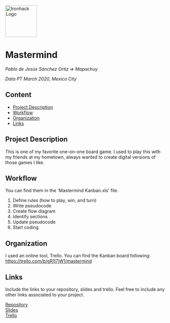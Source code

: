 <img src="https://bit.ly/2VnXWr2" alt="Ironhack Logo" width="100"/>

# Mastermind
*Pablo de Jesús Sánchez Ortiz => Mapachuy*

*Data PT March 2020, Mexico City*

## Content
- [Project Description](#project-description)
- [Workflow](#workflow)
- [Organization](#organization)
- [Links](#links)

<a name="project-description"></a>

## Project Description
This is one of my favorite one-on-one board game. I used to play this with my friends at my hometown, always wanted to create digital versions of those games I like. 

<a name="workflow"></a>

## Workflow
You can find them in the 'Mastermind Kanban.xls' file.
1. Define rules (how to play, win, and turn)
2. Write pseudocode
3. Create flow diagram
4. Identify sections
5. Update pseudocode
6. Start coding

<a name="organization"></a>

## Organization
I used an online tool, Trello.
You can find the Kanban board following: https://trello.com/b/gR1l7jW1/mastermind

<a name="links"></a>

## Links
Include the links to your repository, slides and trello. Feel free to include any other links associated to your project. 

[Repository](https://github.com/Mapachuy/project-build-your-own-game/tree/master/your-project)  
[Slides](https://slides.com/)  
[Trello](https://trello.com/b/gR1l7jW1/mastermind)  




